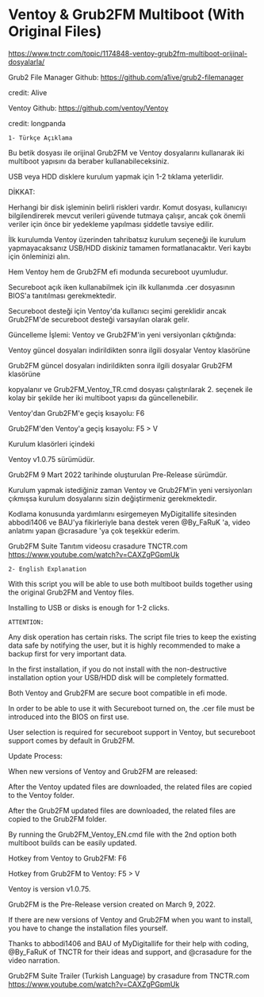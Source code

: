 # Ventoy & Grub2FM Multiboot (With Original Files)

https://www.tnctr.com/topic/1174848-ventoy-grub2fm-multiboot-orijinal-dosyalarla/

Grub2 File Manager Github: https://github.com/a1ive/grub2-filemanager

credit: Alive

Ventoy Github: https://github.com/ventoy/Ventoy

credit: longpanda

	1- Türkçe Açıklama

Bu betik dosyası ile orijinal Grub2FM ve Ventoy dosyalarını kullanarak iki multiboot yapısını da beraber kullanabileceksiniz.
	
USB veya HDD disklere kurulum yapmak için 1-2 tıklama yeterlidir.
	
DİKKAT:

Herhangi bir disk işleminin belirli riskleri vardır. Komut dosyası, kullanıcıyı bilgilendirerek mevcut verileri güvende tutmaya çalışır, ancak çok önemli veriler için önce bir yedekleme yapılması şiddetle tavsiye edilir.

İlk kurulumda Ventoy üzerinden tahribatsız kurulum seçeneği ile kurulum yapmayacaksanız USB/HDD diskiniz tamamen formatlanacaktır. Veri kaybı için önleminizi alın.
	
Hem Ventoy hem de Grub2FM efi modunda secureboot uyumludur.

Secureboot açık iken kullanabilmek için ilk kullanımda .cer dosyasının BIOS'a tanıtılması gerekmektedir.

Secureboot desteği için Ventoy'da kullanıcı seçimi gereklidir ancak Grub2FM'de secureboot desteği varsayılan olarak gelir.
	
Güncelleme İşlemi:
Ventoy ve Grub2FM'in yeni versiyonları çıktığında:
	
Ventoy güncel dosyaları indirildikten sonra ilgili dosyalar Ventoy klasörüne 
	
Grub2FM güncel dosyaları indirildikten sonra ilgili dosyalar Grub2FM klasörüne 
	
kopyalanır ve Grub2FM_Ventoy_TR.cmd dosyası çalıştırılarak 2. seçenek ile kolay bir şekilde her iki multiboot yapısı da güncellenebilir.
	
Ventoy'dan Grub2FM'e geçiş kısayolu: F6

Grub2FM'den Ventoy'a geçiş kısayolu: F5 > V

Kurulum klasörleri içindeki

Ventoy v1.0.75 sürümüdür.

Grub2FM 9 Mart 2022 tarihinde oluşturulan Pre-Release sürümdür.

Kurulum yapmak istediğiniz zaman Ventoy ve Grub2FM'in yeni versiyonları çıkmışsa kurulum dosyalarını sizin değiştirmeniz gerekmektedir.

Kodlama konusunda yardımlarını esirgemeyen MyDigitallife sitesinden abbodi1406 ve BAU'ya fikirleriyle bana destek veren @By_FaRuK 'a, video anlatımı yapan @crasadure 'ya çok teşekkür ederim.

Grub2FM Suite Tanıtım videosu crasadure TNCTR.com
https://www.youtube.com/watch?v=CAXZgPGpmUk
	
	
		
	
	2- English Explanation

With this script you will be able to use both multiboot builds together using the original Grub2FM and Ventoy files.
	
Installing to USB or disks is enough for 1-2 clicks.	
	
	ATTENTION:
  
Any disk operation has certain risks. The script file tries to keep the existing data safe by notifying the user, but it is highly recommended to make a backup first for very important data.

In the first installation, if you do not install with the non-destructive installation option your USB/HDD disk will be completely formatted.

Both Ventoy and Grub2FM are secure boot compatible in efi mode.

In order to be able to use it with Secureboot turned on, the .cer file must be introduced  into the BIOS on first use.
	
User selection is required for secureboot support in Ventoy, but secureboot support comes by default in Grub2FM.

Update Process:

When new versions of Ventoy and Grub2FM are released:
	
After the Ventoy updated files are downloaded, the related files are copied to the Ventoy folder. 
	
After the Grub2FM updated files are downloaded, the related files are copied to the Grub2FM folder. 
		
By running the Grub2FM_Ventoy_EN.cmd file with the 2nd option both multiboot builds can be easily updated.	

Hotkey from Ventoy to Grub2FM: F6

Hotkey from Grub2FM to Ventoy: F5 > V

Ventoy is version v1.0.75.

Grub2FM is the Pre-Release version created on March 9, 2022.

If there are new versions of Ventoy and Grub2FM when you want to install, you have to change the installation files yourself.

Thanks to abbodi1406 and BAU of MyDigitallife for their help with coding, @By_FaRuK of TNCTR for their ideas and support, and @crasadure for the video narration.

Grub2FM Suite Trailer (Turkish Language) by crasadure from TNCTR.com
https://www.youtube.com/watch?v=CAXZgPGpmUk

